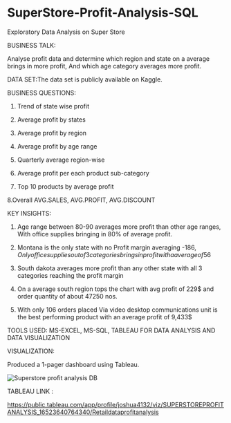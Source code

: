 # SuperStore-Profit-Analysis-SQL

Exploratory Data Analysis on Super Store

BUSINESS TALK:

Analyse profit data and determine which region and state on a average brings in more profit, And which age category averages more profit.

DATA SET:The data set is publicly available on Kaggle.

BUSINESS QUESTIONS:

1. Trend of state wise profit
 
2. Average profit by states

3. Average profit by region

4. Average profit by age range

5. Quarterly average region-wise

6. Average profit per each product sub-category

7. Top 10 products by average profit

8.Overall AVG.SALES, AVG.PROFIT, AVG.DISCOUNT

 KEY INSIGHTS:
 
 1. Age range between 80-90 averages more profit than other age ranges, With office supplies bringing in 80% of average profit.
 
 2. Montana is the only state with no Profit margin averaging -186$, Only office supplies out of 3 categories brings in profit with a average of 56$
 
 3. South dakota averages more profit than any other state with all 3 categories reaching the profit margin 
 
 4. On a average south region tops the chart with avg profit of 229$ and order quantity of about 47250 nos.
 
 5. With only 106 orders placed Via video desktop communications unit is the best performing product with an average profit of 9,433$

TOOLS USED: MS-EXCEL, MS-SQL, TABLEAU FOR DATA ANALYSIS AND DATA VISUALIZATION

VISUALIZATION:

Produced a 1-pager dashboard using Tableau.

![Superstore profit analysis DB](https://user-images.githubusercontent.com/101450511/168109155-aeade0b3-5713-4b23-9809-e0dab6d39c2b.png)


TABLEAU LINK :

https://public.tableau.com/app/profile/joshua4132/viz/SUPERSTOREPROFITANALYSIS_16523640764340/Retaildataprofitanalysis






